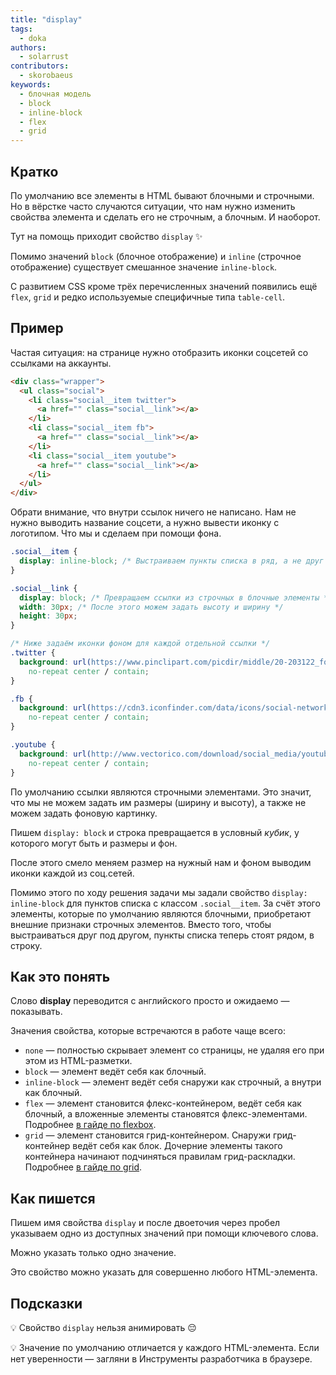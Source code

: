 ```yaml
---
title: "display"
tags:
  - doka
authors:
  - solarrust
contributors:
  - skorobaeus
keywords:
  - блочная модель
  - block
  - inline-block
  - flex
  - grid
---
```


## Кратко

По умолчанию все элементы в HTML бывают блочными и строчными. Но в вёрстке часто случаются ситуации, что нам нужно изменить свойства элемента и сделать его не строчным, а блочным. И наоборот.

Тут на помощь приходит свойство `display` ✨

Помимо значений `block` (блочное отображение) и `inline` (строчное отображение) существует смешанное значение `inline-block`.

С развитием CSS кроме трёх перечисленных значений появились ещё `flex`, `grid` и редко используемые специфичные типа `table-cell`.

## Пример

Частая ситуация: на странице нужно отобразить иконки соцсетей со ссылками на аккаунты.

```html
<div class="wrapper">
  <ul class="social">
    <li class="social__item twitter">
      <a href="" class="social__link"></a>
    </li>
    <li class="social__item fb">
      <a href="" class="social__link"></a>
    </li>
    <li class="social__item youtube">
      <a href="" class="social__link"></a>
    </li>
  </ul>
</div>
```

Обрати внимание, что внутри ссылок ничего не написано. Нам не нужно выводить название соцсети, а нужно вывести иконку с логотипом. Что мы и сделаем при помощи фона.

```css
.social__item {
  display: inline-block; /* Выстраиваем пункты списка в ряд, а не друг под другом */
}

.social__link {
  display: block; /* Превращаем ссылки из строчных в блочные элементы */
  width: 30px; /* После этого можем задать высоту и ширину */
  height: 30px;
}

/* Ниже задаём иконки фоном для каждой отдельной ссылки */
.twitter {
  background: url(https://www.pinclipart.com/picdir/middle/20-203122_follow-us-twitter-logo-square-png-clipart.png)
    no-repeat center / contain;
}

.fb {
  background: url(https://cdn3.iconfinder.com/data/icons/social-network-30/512/social-02-512.png)
    no-repeat center / contain;
}

.youtube {
  background: url(http://www.vectorico.com/download/social_media/youtube-red-square.png)
    no-repeat center / contain;
}
```

По умолчанию ссылки являются строчными элементами. Это значит, что мы не можем задать им размеры (ширину и высоту), а также не можем задать фоновую картинку.

Пишем `display: block` и строка превращается в условный _кубик_, у которого могут быть и размеры и фон.

После этого смело меняем размер на нужный нам и фоном выводим иконки каждой из соц.сетей.

Помимо этого по ходу решения задачи мы задали свойство `display: inline-block` для пунктов списка с классом `.social__item`. За счёт этого элементы, которые по умолчанию являются блочными, приобретают внешние признаки строчных элементов. Вместо того, чтобы выстраиваться друг под другом, пункты списка теперь стоят рядом, в строку.

## Как это понять

Слово **display** переводится с английского просто и ожидаемо — показывать.

Значения свойства, которые встречаются в работе чаще всего:

- `none` — полностью скрывает элемент со страницы, не удаляя его при этом из HTML-разметки.
- `block` — элемент ведёт себя как блочный.
- `inline-block` — элемент ведёт себя снаружи как строчный, а внутри как блочный.
- `flex` — элемент становится флекс-контейнером, ведёт себя как блочный, а вложенные элементы становятся флекс-элементами. Подробнее [в гайде по flexbox](/css/flexbox-guide/).
- `grid` — элемент становится грид-контейнером. Снаружи грид-контейнер ведёт себя как блок. Дочерние элементы такого контейнера начинают подчиняться правилам грид-раскладки. Подробнее [в гайде по grid](/css/grid-guide/).

## Как пишется

Пишем имя свойства `display` и после двоеточия через пробел указываем одно из доступных значений при помощи ключевого слова.

Можно указать только одно значение.

Это свойство можно указать для совершенно любого HTML-элемента.

## Подсказки

💡 Свойство `display` нельзя анимировать 😔

💡 Значение по умолчанию отличается у каждого HTML-элемента. Если нет уверенности — загляни в Инструменты разработчика в браузере.
